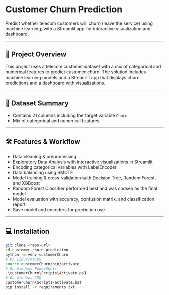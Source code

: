 # Customer Churn Prediction

Predict whether telecom customers will churn (leave the service) using machine learning, with a Streamlit app for interactive visualization and dashboard.

---

## 🚀 Project Overview

This project uses a telecom customer dataset with a mix of categorical and numerical features to predict customer churn. The solution includes machine learning models and a Streamlit app that displays churn predictions and a dashboard with visualizations.

---

## 📂 Dataset Summary

- Contains 21 columns including the target variable `Churn`  
- Mix of categorical and numerical features  

---

## 🛠 Features & Workflow

- Data cleaning & preprocessing  
- Exploratory Data Analysis with interactive visualizations in Streamlit  
- Encoding categorical variables with LabelEncoder  
- Data balancing using SMOTE  
- Model training & cross-validation with Decision Tree, Random Forest, and XGBoost  
- Random Forest Classifier performed best and was chosen as the final model  
- Model evaluation with accuracy, confusion matrix, and classification report  
- Save model and encoders for prediction use  

---

## 💻 Installation

```bash
git clone <repo-url>
cd customer-churn-prediction
python -m venv customerChurn
# On Linux/macOS
source customerChurn/bin/activate
# On Windows PowerShell
.\customerChurn\Scripts\Activate.ps1
# On Windows CMD
customerChurn\Scripts\activate.bat
pip install -r requirements.txt
